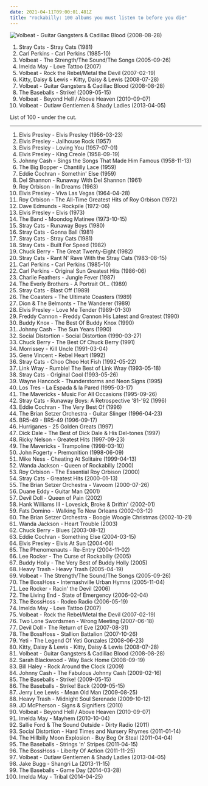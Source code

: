 ```yaml
---
date: 2021-04-11T09:00:01.481Z
title: "rockabilly: 100 albums you must listen to before you die"
---
```

![Volbeat - Guitar Gangsters &amp; Cadillac Blood (2008-08-28)](http://coverartarchive.org/release/657aa587-d2c8-45d5-a207-5894e39efbd9/3213898734-500.jpg "Volbeat - Guitar Gangsters & Cadillac Blood (2008-08-28)")
<ol class="albums">
<li data-cover="https://img.discogs.com/wSyQhOEOkeZrpWw3cZCB0vEAGEk=/fit-in/300x300/filters:strip_icc():format(jpeg):mode_rgb():quality(90)/discogs-images/R-2880902-1305451439.jpeg.jpg" data-tags="rockabilly" role="button">Stray Cats - Stray Cats (1981)</li>
<li data-cover="http://coverartarchive.org/release/4aa8444f-1fb8-4cb4-af63-f49287808017/2410144596-500.jpg" data-tags="rockabilly" role="button">Carl Perkins - Carl Perkins (1985-10)</li>
<li data-cover="https://img.discogs.com/i7XmleItyicPAsbWjJiLtdInoMc=/fit-in/500x436/filters:strip_icc():format(jpeg):mode_rgb():quality(90)/discogs-images/R-5097047-1384387947-5814.jpeg.jpg" data-tags="rockabilly, heavy metal, volbeat" role="button">Volbeat - The Strength/The Sound/The Songs (2005-09-26)</li>
<li data-cover="http://coverartarchive.org/release/dcdd08b7-5d2a-4f1e-8506-73edf93dcf25/7213204580-500.jpg" data-tags="rockabilly, female vocalists" role="button">Imelda May - Love Tattoo (2007)</li>
<li data-cover="http://coverartarchive.org/release/6865903e-1b14-45b1-bf4c-691ce3c2109c/3213873485-500.jpg" data-tags="heavy metal, metal, rockabilly" role="button">Volbeat - Rock the Rebel/Metal the Devil (2007-02-19)</li>
<li data-cover="http://coverartarchive.org/release/6972e801-09c8-4e16-a3ee-6084f6add45f/25924070770-500.jpg" data-tags="rockabilly" role="button">Kitty, Daisy & Lewis - Kitty, Daisy & Lewis (2008-07-28)</li>
<li data-cover="http://coverartarchive.org/release/657aa587-d2c8-45d5-a207-5894e39efbd9/3213898734-500.jpg" data-tags="heavy metal, rockabilly" role="button">Volbeat - Guitar Gangsters & Cadillac Blood (2008-08-28)</li>
<li data-cover="http://coverartarchive.org/release/1ee17f89-66f8-3ce2-8b11-68e088f988bd/6791775045-500.jpg" data-tags="rock" role="button">The Baseballs - Strike! (2009-05-15)</li>
<li data-cover="http://coverartarchive.org/release/3a63ea96-27bb-36a1-a18f-82b5e6d9c928/3799827743-500.jpg" data-tags="heavy metal" role="button">Volbeat - Beyond Hell / Above Heaven (2010-09-07)</li>
<li data-cover="http://coverartarchive.org/release/278a5cf6-fb7e-41b9-888e-99a39cd6e5e8/3703120238-500.jpg" data-tags="heavy metal" role="button">Volbeat - Outlaw Gentlemen & Shady Ladies (2013-04-05)</li>
</ol>
List of 100 - under the cut.
<!-- more -->

_________________

<ol class="albums">
<li data-cover="https://via.placeholder.com/450" data-tags="rock n roll, 50s" role="button">
Elvis Presley - Elvis Presley (1956-03-23)
</li>
<li data-cover="http://coverartarchive.org/release/d6be7b74-e68b-4dfb-b24b-624115979948/17105004517-500.jpg" data-tags="classic rock" role="button">
Elvis Presley - Jailhouse Rock (1957)
</li>
<li data-cover="http://coverartarchive.org/release/b07ee81a-3e84-446e-a22c-7c2141fd1f3d/9961514130-500.jpg" data-tags="rock n roll" role="button">
Elvis Presley - Loving You (1957-07-01)
</li>
<li data-cover="https://via.placeholder.com/450" data-tags="50s" role="button">
Elvis Presley - King Creole (1958-09-19)
</li>
<li data-cover="http://coverartarchive.org/release/1c95889c-4f78-4281-8a05-1b0f08670dcf/9184036196-500.jpg" data-tags="rockabilly, 50s, rock n roll, 1957 albums" role="button">
Johnny Cash - Sings the Songs That Made Him Famous (1958-11-13)
</li>
<li data-cover="https://img.discogs.com/YX_TQkYyBrY5vWYnPk0qXdcBvLI=/fit-in/600x609/filters:strip_icc():format(jpeg):mode_rgb():quality(90)/discogs-images/R-10689060-1601725389-5917.jpeg.jpg" data-tags="rockabilly" role="button">
The Big Bopper - Chantilly Lace (1959)
</li>
<li data-cover="https://img.discogs.com/IND-VIy5UFlyGgl8e4QD44t5kwU=/fit-in/600x579/filters:strip_icc():format(jpeg):mode_rgb():quality(90)/discogs-images/R-9462368-1480997976-5835.jpeg.jpg" data-tags="rockabilly, eddie cochran, ex-fan-des-sixties" role="button">
Eddie Cochran - Somethin' Else (1959)
</li>
<li data-cover="http://coverartarchive.org/release/a778a883-7174-4249-a089-27cc3634f869/5679266212-500.jpg" data-tags="rockabilly, 60s, rock n roll, the guardian list of 1000 albums to hear before you die, good times records 98" role="button">
Del Shannon - Runaway With Del Shannon (1961)
</li>
<li data-cover="http://coverartarchive.org/release/63538c42-9462-4146-8993-8d754c66cb15/23152862032-500.jpg" data-tags="pop, rockabilly, rock, 60s, singer-songwriter, oldies, male vocalists, nashville, tennessee, stereo, boudleaux bryant, july, mono, monument, orbison, remastered, legacy, classic records, london records, monument records, hendersonville, sony bmg music entertainment, reissued, fred foster, cbs special products, london recordings, ken robertson, 45rpm single, july 1963, multiple releases under same name, cbs records inc, monument record corporation, 200g, 200g vinyl, bernie grundman" role="button">
Roy Orbison - In Dreams (1963)
</li>
<li data-cover="http://coverartarchive.org/release/1697c288-fc02-4f69-adc0-a620ed877124/21286054887-500.jpg" data-tags="classic rock, rock n roll" role="button">
Elvis Presley - Viva Las Vegas (1964-04-28)
</li>
<li data-cover="http://coverartarchive.org/release/23b89c7e-e26e-3cfa-ab49-76fb5a63c17f/20896396142-500.jpg" data-tags="oldies" role="button">
Roy Orbison - The All-Time Greatest Hits of Roy Orbison (1972)
</li>
<li data-cover="https://img.discogs.com/-BmDlKuo5IFZTaCsWUJNeveOdss=/fit-in/600x596/filters:strip_icc():format(jpeg):mode_rgb():quality(90)/discogs-images/R-2119788-1597586449-5078.jpeg.jpg" data-tags="rockabilly" role="button">
Dave Edmunds - Rockpile (1972-06)
</li>
<li data-cover="https://via.placeholder.com/450" data-tags="50s" role="button">
Elvis Presley - Elvis (1973)
</li>
<li data-cover="https://img.discogs.com/NXv7fJFtT0PxjfeLR3FrKvarDoQ=/fit-in/600x608/filters:strip_icc():format(jpeg):mode_rgb():quality(90)/discogs-images/R-8123215-1455567890-9545.jpeg.jpg" data-tags="70s" role="button">
The Band - Moondog Matinee (1973-10-15)
</li>
<li data-cover="https://img.discogs.com/9opfTWuEqkFQnG1-Sb7gcJXQIAI=/fit-in/600x591/filters:strip_icc():format(jpeg):mode_rgb():quality(90)/discogs-images/R-5046114-1402939208-4507.jpeg.jpg" data-tags="rockabilly" role="button">
Stray Cats - Runaway Boys (1980)
</li>
<li data-cover="https://img.discogs.com/LLrSVsjbdBnPtQQhIvrtLQAeDm4=/fit-in/300x300/filters:strip_icc():format(jpeg):mode_rgb():quality(90)/discogs-images/R-2295498-1331433883.jpeg.jpg" data-tags="rockabilly" role="button">
Stray Cats - Gonna Ball (1981)
</li>
<li data-cover="https://img.discogs.com/wSyQhOEOkeZrpWw3cZCB0vEAGEk=/fit-in/300x300/filters:strip_icc():format(jpeg):mode_rgb():quality(90)/discogs-images/R-2880902-1305451439.jpeg.jpg" data-tags="rockabilly" role="button">
Stray Cats - Stray Cats (1981)
</li>
<li data-cover="https://img.discogs.com/7yXrvQIFcxJh5xh9YFHPRQpWT5U=/fit-in/463x480/filters:strip_icc():format(jpeg):mode_rgb():quality(90)/discogs-images/R-2946114-1308559730.jpeg.jpg" data-tags="rockabilly" role="button">
Stray Cats - Built For Speed (1982)
</li>
<li data-cover="http://coverartarchive.org/release/68f9ce3e-0cdd-4f2d-897f-d8208eee1fc2/8130414856-500.jpg" data-tags="rock and roll" role="button">
Chuck Berry - The Great Twenty-Eight (1982)
</li>
<li data-cover="https://img.discogs.com/iesf0irfUDD7x2wRGWwWjNvfFzY=/fit-in/600x600/filters:strip_icc():format(jpeg):mode_rgb():quality(90)/discogs-images/R-15730703-1596735763-5956.jpeg.jpg" data-tags="rockabilly" role="button">
Stray Cats - Rant N' Rave With the Stray Cats (1983-08-15)
</li>
<li data-cover="http://coverartarchive.org/release/4aa8444f-1fb8-4cb4-af63-f49287808017/2410144596-500.jpg" data-tags="rockabilly" role="button">
Carl Perkins - Carl Perkins (1985-10)
</li>
<li data-cover="http://coverartarchive.org/release/7825a9b2-3abf-425a-b5d3-3cadf803be8d/2384597591-500.jpg" data-tags="rockabilly, oldies, 50s, carl perkins" role="button">
Carl Perkins - Original Sun Greatest Hits (1986-06)
</li>
<li data-cover="http://coverartarchive.org/release/395a89e3-4f66-4202-b084-2d1837507d0f/4285812357-500.jpg" data-tags="rockabilly" role="button">
Charlie Feathers - Jungle Fever (1987)
</li>
<li data-cover="https://img.discogs.com/QZJGr2czWaL1-LxbFNpFRWouKSw=/fit-in/600x601/filters:strip_icc():format(jpeg):mode_rgb():quality(90)/discogs-images/R-7851007-1453341147-8013.jpeg.jpg" data-tags="oldies" role="button">
The Everly Brothers - A Portrait Of... (1989)
</li>
<li data-cover="http://coverartarchive.org/release/b913b191-f75b-4d1f-a292-8aa35f01277b/12785703136-500.jpg" data-tags="rockabilly" role="button">
Stray Cats - Blast Off (1989)
</li>
<li data-cover="http://coverartarchive.org/release/8cd18087-7c04-4e72-84db-eb5057b3ebaf/6804337899-500.jpg" data-tags="classic rock, 50s, mom and pop" role="button">
The Coasters - The Ultimate Coasters (1989)
</li>
<li data-cover="http://coverartarchive.org/release/2307b8f8-7bda-43ea-a56a-c7e59f4e9013/17926977926-500.jpg" data-tags="oldies, rock n roll" role="button">
Dion & The Belmonts - The Wanderer (1989)
</li>
<li data-cover="https://img.discogs.com/Z_Qxsnm4WKL5149rX-7AKvPUjKs=/fit-in/600x589/filters:strip_icc():format(jpeg):mode_rgb():quality(90)/discogs-images/R-1180639-1198824976.jpeg.jpg" data-tags="elvis presley" role="button">
Elvis Presley - Love Me Tender (1989-01-30)
</li>
<li data-cover="https://img.discogs.com/09wMa4TaQv4Foxu-k2tZgdb_03A=/fit-in/600x592/filters:strip_icc():format(jpeg):mode_rgb():quality(90)/discogs-images/R-3866795-1430659909-3431.jpeg.jpg" data-tags="rockabilly" role="button">
Freddy Cannon - Freddy Cannon His Latest and Greatest (1990)
</li>
<li data-cover="https://img.discogs.com/0NrAku2vVMmhuYgJp46rAQuE-6M=/fit-in/600x373/filters:strip_icc():format(jpeg):mode_rgb():quality(90)/discogs-images/R-14422655-1574218376-5376.jpeg.jpg" data-tags="rockabilly, rock n roll" role="button">
Buddy Knox - The Best Of Buddy Knox (1990)
</li>
<li data-cover="https://img.discogs.com/euPgMPOhkaUG4hkmQxHl-UUVdcI=/fit-in/455x455/filters:strip_icc():format(jpeg):mode_rgb():quality(90)/discogs-images/R-3528063-1333984291.jpeg.jpg" data-tags="country" role="button">
Johnny Cash - The Sun Years (1990)
</li>
<li data-cover="http://coverartarchive.org/release/c2dab6ed-1a4e-49a6-9abc-6be95c03dbda/4804372334-500.jpg" data-tags="punk, punk rock" role="button">
Social Distortion - Social Distortion (1990-03-27)
</li>
<li data-cover="http://coverartarchive.org/release/7d010922-9359-409a-b97b-b8532cd8bec7/3825656497-500.jpg" data-tags="rockabilly, blues, rock n roll" role="button">
Chuck Berry - The Best Of Chuck Berry (1991)
</li>
<li data-cover="https://img.discogs.com/f9ZcVkV1fG_PswuF0v1ICwCVSxw=/fit-in/600x600/filters:strip_icc():format(jpeg):mode_rgb():quality(90)/discogs-images/R-8957225-1472224566-1088.jpeg.jpg" data-tags="90s" role="button">
Morrissey - Kill Uncle (1991-03-04)
</li>
<li data-cover="http://coverartarchive.org/release/c24a1522-0d9b-4ffc-bbd5-d8c54d2ac5d3/25261801672-500.jpg" data-tags="rockabilly, 50s, rock n roll" role="button">
Gene Vincent - Rebel Heart (1992)
</li>
<li data-cover="http://coverartarchive.org/release/d2daf2a1-3c81-4d46-b2e4-5325d81bee81/12785878179-500.jpg" data-tags="rockabilly, 1990s" role="button">
Stray Cats - Choo Choo Hot Fish (1992-05-22)
</li>
<li data-cover="https://img.discogs.com/WN6E3HC5Wp5azfZFexBJe8hx9pI=/fit-in/551x866/filters:strip_icc():format(jpeg):mode_rgb():quality(90)/discogs-images/R-9370277-1479401969-7643.png.jpg" data-tags="classic rock, rockabilly" role="button">
Link Wray - Rumble! The Best of Link Wray (1993-05-18)
</li>
<li data-cover="http://coverartarchive.org/release/e36e6b15-808e-412d-909e-287e731c076c/5790059818-500.jpg" data-tags="rockabilly" role="button">
Stray Cats - Original Cool (1993-05-26)
</li>
<li data-cover="https://img.discogs.com/J7a_tmdOWptIE4pMPa0u1iFpgh8=/fit-in/600x605/filters:strip_icc():format(jpeg):mode_rgb():quality(90)/discogs-images/R-1675851-1559071451-9736.jpeg.jpg" data-tags="country, rockabilly, western swing" role="button">
Wayne Hancock - Thunderstorms and Neon Signs (1995)
</li>
<li data-cover="https://img.discogs.com/kLwwdL7g-KtySuIYVlNHiBCNU-o=/fit-in/600x600/filters:strip_icc():format(jpeg):mode_rgb():quality(90)/discogs-images/R-6094760-1411874073-9376.jpeg.jpg" data-tags="chile, rock chileno, rock en castellano" role="button">
Los Tres - La Espada & la Pared (1995-03-17)
</li>
<li data-cover="https://img.discogs.com/CXuJxxmHP1gJBTDEKS3CmP5n6Gw=/fit-in/600x610/filters:strip_icc():format(jpeg):mode_rgb():quality(90)/discogs-images/R-3306515-1465548510-3314.jpeg.jpg" data-tags="country" role="button">
The Mavericks - Music For All Occasions (1995-09-26)
</li>
<li data-cover="http://coverartarchive.org/release/95b0b1ea-9749-4cc3-a282-71d49bccb84c/2183978164-500.jpg" data-tags="rockabilly" role="button">
Stray Cats - Runaway Boys: A Retrospective '81-'92 (1996)
</li>
<li data-cover="http://coverartarchive.org/release/a33ff701-a57f-4a80-9854-941c90c85427/5115500588-500.jpg" data-tags="rockabilly" role="button">
Eddie Cochran - The Very Best Of (1996)
</li>
<li data-cover="http://coverartarchive.org/release/912cd97b-e951-4d44-9995-4868b456477a/6386198380-500.jpg" data-tags="swing" role="button">
The Brian Setzer Orchestra - Guitar Slinger (1996-04-23)
</li>
<li data-cover="https://via.placeholder.com/450" data-tags="rockabilly, honky tonk" role="button">
BR5-49 - BR5-49 (1996-09-17)
</li>
<li data-cover="https://via.placeholder.com/450" data-tags="rockabilly, finnish, rock and roll" role="button">
Hurriganes - 25 Golden Greats (1997)
</li>
<li data-cover="https://img.discogs.com/CDmrFOv2u2wj_rw_DHJiP9ZsPWs=/fit-in/600x606/filters:strip_icc():format(jpeg):mode_rgb():quality(90)/discogs-images/R-14653847-1579014090-4769.jpeg.jpg" data-tags="surf" role="button">
Dick Dale - The Best of Dick Dale & His Del-tones (1997)
</li>
<li data-cover="https://img.discogs.com/1kON9qBJt_IUB-ZvTRK4HhtEz1s=/fit-in/600x600/filters:strip_icc():format(jpeg):mode_rgb():quality(90)/discogs-images/R-3309270-1379622758-1761.jpeg.jpg" data-tags="rockabilly, rock n roll, ricky nelson" role="button">
Ricky Nelson - Greatest Hits (1997-09-23)
</li>
<li data-cover="https://img.discogs.com/BD0EsjEarKl2WeXuIehEYt-YXLQ=/fit-in/420x414/filters:strip_icc():format(jpeg):mode_rgb():quality(90)/discogs-images/R-9832640-1487032361-4969.jpeg.jpg" data-tags="country" role="button">
The Mavericks - Trampoline (1998-03-10)
</li>
<li data-cover="https://via.placeholder.com/450" data-tags="rockabilly, killforpeace" role="button">
John Fogerty - Premonition (1998-06-09)
</li>
<li data-cover="http://coverartarchive.org/release/647bdfce-8294-480a-b8fe-b331161e97de/3377211187-500.jpg" data-tags="rockabilly" role="button">
Mike Ness - Cheating At Solitaire (1999-04-13)
</li>
<li data-cover="http://coverartarchive.org/release/fd49582c-b449-4cf1-b178-b898f30de81a/22439039102-500.jpg" data-tags="rockabilly" role="button">
Wanda Jackson - Queen of Rockabilly (2000)
</li>
<li data-cover="https://img.discogs.com/iqnhdfUK_VFgNiQM25Pe2I8CDV4=/fit-in/600x596/filters:strip_icc():format(jpeg):mode_rgb():quality(90)/discogs-images/R-4715510-1373199970-7143.jpeg.jpg" data-tags="oldies, classic rock" role="button">
Roy Orbison - The Essential Roy Orbison (2000)
</li>
<li data-cover="http://coverartarchive.org/release/c31af88f-adae-4d42-bd81-7b5c513043a5/1727808836-500.jpg" data-tags="rockabilly" role="button">
Stray Cats - Greatest Hits (2000-01-13)
</li>
<li data-cover="http://coverartarchive.org/release/743f9428-5bb2-3f3b-a335-5e9e7d53d387/4810297797-500.jpg" data-tags="swing, rockabilly" role="button">
The Brian Setzer Orchestra - Vavoom (2000-07-26)
</li>
<li data-cover="https://img.discogs.com/SNmjbce6_drYmnF21w8IzfYICN0=/fit-in/400x355/filters:strip_icc():format(jpeg):mode_rgb():quality(90)/discogs-images/R-8314829-1459184560-8371.jpeg.jpg" data-tags="country, instrumental" role="button">
Duane Eddy - Guitar Man (2001)
</li>
<li data-cover="https://img.discogs.com/A-YU6qIvioDpHC-2CenEyTsEL5o=/fit-in/600x600/filters:strip_icc():format(jpeg):mode_rgb():quality(90)/discogs-images/R-2335128-1586507310-5021.jpeg.jpg" data-tags="rockabilly" role="button">
Devil Doll - Queen of Pain (2002)
</li>
<li data-cover="http://coverartarchive.org/release/be9d7ae0-6604-43cf-930c-3648a919f4fc/19929323550-500.jpg" data-tags="country" role="button">
Hank Williams III - Lovesick, Broke & Driftin' (2002-01)
</li>
<li data-cover="http://coverartarchive.org/release/b3c0782e-1e68-4c54-b620-9f1163e7bd3d/23738211370-500.jpg" data-tags="50s, rockabilly, rock n roll, rhythm blues" role="button">
Fats Domino - Walking To New Orleans (2002-03-12)
</li>
<li data-cover="https://via.placeholder.com/450" data-tags="christmas" role="button">
The Brian Setzer Orchestra - Boogie Woogie Christmas (2002-10-21)
</li>
<li data-cover="http://coverartarchive.org/release/6bfd7d63-d296-4390-9b92-5a94c197d908/22438166974-500.jpg" data-tags="rockabilly" role="button">
Wanda Jackson - Heart Trouble (2003)
</li>
<li data-cover="http://coverartarchive.org/release/693138d1-2d89-4cc4-bcb7-b6d84f37dd11/8001250502-500.jpg" data-tags="rockabilly, rock and roll, rhythm and blues, bluezzz, rockin party, c berry" role="button">
Chuck Berry - Blues (2003-08-12)
</li>
<li data-cover="https://img.discogs.com/IND-VIy5UFlyGgl8e4QD44t5kwU=/fit-in/600x579/filters:strip_icc():format(jpeg):mode_rgb():quality(90)/discogs-images/R-9462368-1480997976-5835.jpeg.jpg" data-tags="rockabilly, oldies, 50s" role="button">
Eddie Cochran - Something Else (2004-03-15)
</li>
<li data-cover="https://img.discogs.com/xS5JhW47KFd8ET2n7b1ziRMHbM4=/fit-in/600x600/filters:strip_icc():format(jpeg):mode_rgb():quality(90)/discogs-images/R-3453599-1492343912-3427.jpeg.jpg" data-tags="rockabilly, classic rock, elvis presley" role="button">
Elvis Presley - Elvis At Sun (2004-06)
</li>
<li data-cover="https://img.discogs.com/saxv6bj1otz9YiRwyq9El7CW8-A=/fit-in/257x254/filters:strip_icc():format(jpeg):mode_rgb():quality(90)/discogs-images/R-641797-1148142563.jpeg.jpg" data-tags="rockabilly" role="button">
The Phenomenauts - Re-Entry (2004-11-02)
</li>
<li data-cover="http://coverartarchive.org/release/104570a9-4590-4170-b6dc-b0bfd03d6edc/2376211710-500.jpg" data-tags="rockabilly" role="button">
Lee Rocker - The Curse of Rockabilly (2005)
</li>
<li data-cover="https://img.discogs.com/pz677plUUk-oBoGgdAXxatmMDqk=/fit-in/400x349/filters:strip_icc():format(jpeg):mode_rgb():quality(90)/discogs-images/R-2583330-1291647122.jpeg.jpg" data-tags="rock, rockabilly, buddy holly" role="button">
Buddy Holly - The Very Best of Buddy Holly (2005)
</li>
<li data-cover="http://coverartarchive.org/release/25036812-9907-4a46-a328-98a7a9dbbbd1/1810447719-500.jpg" data-tags="rockabilly, heavy, self-titled" role="button">
Heavy Trash - Heavy Trash (2005-04-19)
</li>
<li data-cover="https://img.discogs.com/i7XmleItyicPAsbWjJiLtdInoMc=/fit-in/500x436/filters:strip_icc():format(jpeg):mode_rgb():quality(90)/discogs-images/R-5097047-1384387947-5814.jpeg.jpg" data-tags="rockabilly, heavy metal, volbeat" role="button">
Volbeat - The Strength/The Sound/The Songs (2005-09-26)
</li>
<li data-cover="http://coverartarchive.org/release/5a6f42b2-1ed9-4c49-8857-b6068213cbda/7867562117-500.jpg" data-tags="country" role="button">
The BossHoss - Internashville Urban Hymns (2005-11-04)
</li>
<li data-cover="http://coverartarchive.org/release/bcd3f55e-c908-4a26-8eea-fa8f0a31aa61/2376264497-500.jpg" data-tags="rockabilly" role="button">
Lee Rocker - Racin' the Devil (2006)
</li>
<li data-cover="https://img.discogs.com/C9R5YENO0DoiAobO0d4-DbmA-Mc=/fit-in/500x494/filters:strip_icc():format(jpeg):mode_rgb():quality(90)/discogs-images/R-1145683-1277913339.jpeg.jpg" data-tags="rockabilly" role="button">
The Living End - State of Emergency (2006-02-04)
</li>
<li data-cover="http://coverartarchive.org/release/7e3422f7-8b33-4060-afd9-d4fa89637038/17055201595-500.jpg" data-tags="country" role="button">
The BossHoss - Rodeo Radio (2006-05-19)
</li>
<li data-cover="http://coverartarchive.org/release/dcdd08b7-5d2a-4f1e-8506-73edf93dcf25/7213204580-500.jpg" data-tags="rockabilly, female vocalists" role="button">
Imelda May - Love Tattoo (2007)
</li>
<li data-cover="http://coverartarchive.org/release/6865903e-1b14-45b1-bf4c-691ce3c2109c/3213873485-500.jpg" data-tags="heavy metal, metal, rockabilly" role="button">
Volbeat - Rock the Rebel/Metal the Devil (2007-02-19)
</li>
<li data-cover="https://img.discogs.com/ZkpOyQ6vi539KWalU5fx1KoV4xY=/fit-in/600x600/filters:strip_icc():format(jpeg):mode_rgb():quality(90)/discogs-images/R-975876-1465381682-8453.jpeg.jpg" data-tags="rockabilly, experimental, rock & roll, to discover, ls parhaat julkaisut 2007" role="button">
Two Lone Swordsmen - Wrong Meeting (2007-06-18)
</li>
<li data-cover="http://coverartarchive.org/release/72505547-b8a7-4076-86f6-9471bd19a58d/5929512075-500.jpg" data-tags="rockabilly, female vocals" role="button">
Devil Doll - The Return of Eve (2007-08-31)
</li>
<li data-cover="http://coverartarchive.org/release/2e17d243-b386-4ccd-8b32-2cf6d5614887/19996695675-500.jpg" data-tags="country" role="button">
The BossHoss - Stallion Battalion (2007-10-26)
</li>
<li data-cover="https://img.discogs.com/IeF4Ldy_I33L-cWXEE_nQ1bXxQA=/fit-in/500x500/filters:strip_icc():format(jpeg):mode_rgb():quality(90)/discogs-images/R-1820284-1362817205-3632.jpeg.jpg" data-tags="indie" role="button">
Yeti - The Legend Of Yeti Gonzales (2008-06-23)
</li>
<li data-cover="http://coverartarchive.org/release/6972e801-09c8-4e16-a3ee-6084f6add45f/25924070770-500.jpg" data-tags="rockabilly" role="button">
Kitty, Daisy & Lewis - Kitty, Daisy & Lewis (2008-07-28)
</li>
<li data-cover="http://coverartarchive.org/release/657aa587-d2c8-45d5-a207-5894e39efbd9/3213898734-500.jpg" data-tags="heavy metal, rockabilly" role="button">
Volbeat - Guitar Gangsters & Cadillac Blood (2008-08-28)
</li>
<li data-cover="http://coverartarchive.org/release/6568838a-da3f-4475-aeb7-df9ecb8b164a/3331254976-500.jpg" data-tags="rockabilly, country, folk, alt-country" role="button">
Sarah Blackwood - Way Back Home (2008-09-19)
</li>
<li data-cover="http://coverartarchive.org/release/4c14b2ee-72a0-4e39-af4a-d5bad7de4bb8/28054857149-500.jpg" data-tags="bill haley" role="button">
Bill Haley - Rock Around the Clock (2009)
</li>
<li data-cover="https://img.discogs.com/Bw2e8YVZLRzRR8Gvh1s04HLc1qw=/fit-in/600x596/filters:strip_icc():format(jpeg):mode_rgb():quality(90)/discogs-images/R-4025205-1421109959-2262.jpeg.jpg" data-tags="country" role="button">
Johnny Cash - The Fabulous Johnny Cash (2009-02-16)
</li>
<li data-cover="http://coverartarchive.org/release/1ee17f89-66f8-3ce2-8b11-68e088f988bd/6791775045-500.jpg" data-tags="rock" role="button">
The Baseballs - Strike! (2009-05-15)
</li>
<li data-cover="http://coverartarchive.org/release/1ee17f89-66f8-3ce2-8b11-68e088f988bd/6791775045-500.jpg" data-tags="rock n roll" role="button">
The Baseballs - Strike! Back (2009-05-15)
</li>
<li data-cover="http://coverartarchive.org/release/205f316f-33dc-4296-b8c5-c2d0aa20b83f/2568022947-500.jpg" data-tags="rockabilly, country, rock n roll, sympathy68, j l lewis" role="button">
Jerry Lee Lewis - Mean Old Man (2009-08-25)
</li>
<li data-cover="https://img.discogs.com/FalvorWu-KydnD0oHsqutsWGB08=/fit-in/600x535/filters:strip_icc():format(jpeg):mode_rgb():quality(90)/discogs-images/R-1968299-1594923731-9930.jpeg.jpg" data-tags="rockabilly, usa, blues, garage" role="button">
Heavy Trash - Midnight Soul Serenade (2009-10-12)
</li>
<li data-cover="https://img.discogs.com/dtb8lL6FrBIPNTQWrXQKDbt9bVg=/fit-in/412x369/filters:strip_icc():format(jpeg):mode_rgb():quality(90)/discogs-images/R-2848281-1303821841.jpeg.jpg" data-tags="rockabilly, usa, rock and roll, rhythm and blues, 2010s, debut album, 2010 albums, my best of 2010, j mc pherson" role="button">
JD McPherson - Signs & Signifiers (2010)
</li>
<li data-cover="http://coverartarchive.org/release/3a63ea96-27bb-36a1-a18f-82b5e6d9c928/3799827743-500.jpg" data-tags="heavy metal" role="button">
Volbeat - Beyond Hell / Above Heaven (2010-09-07)
</li>
<li data-cover="https://img.discogs.com/6jaUcM4NdDSze8LHI97ifHyLYyc=/fit-in/599x600/filters:strip_icc():format(jpeg):mode_rgb():quality(90)/discogs-images/R-2676978-1302866141.jpeg.jpg" data-tags="female vocalists, rock" role="button">
Imelda May - Mayhem (2010-10-04)
</li>
<li data-cover="https://img.discogs.com/Z1kh4wChjz-bRl0r9NGNTVs7lyM=/fit-in/500x500/filters:strip_icc():format(jpeg):mode_rgb():quality(90)/discogs-images/R-2942035-1308385461.jpeg.jpg" data-tags="rockabilly" role="button">
Sallie Ford & The Sound Outside - Dirty Radio (2011)
</li>
<li data-cover="http://coverartarchive.org/release/23e86ea3-1442-4e04-aaf2-8ff30e3f8347/4808024093-500.jpg" data-tags="punk rock, cowpunk, alternative rock, hardcore punk" role="button">
Social Distortion - Hard Times and Nursery Rhymes (2011-01-14)
</li>
<li data-cover="http://coverartarchive.org/release/1f9289f9-3d3a-4da4-8890-4f0e87139e94/7176358771-500.jpg" data-tags="rockabilly, 60s, female fronted, album que tengo" role="button">
The Hillbilly Moon Explosion - Buy Beg Or Steal (2011-04-04)
</li>
<li data-cover="http://coverartarchive.org/release/82dea955-304e-4289-8127-b097a2f31196/27965871446-500.jpg" data-tags="rockabilly, rock" role="button">
The Baseballs - Strings 'n' Stripes (2011-04-15)
</li>
<li data-cover="http://coverartarchive.org/release/3b9fb8a7-ed86-408e-b1ac-de261d607ce9/2976534137-500.jpg" data-tags="country trash punk rock" role="button">
The BossHoss - Liberty Of Action (2011-11-25)
</li>
<li data-cover="http://coverartarchive.org/release/278a5cf6-fb7e-41b9-888e-99a39cd6e5e8/3703120238-500.jpg" data-tags="heavy metal" role="button">
Volbeat - Outlaw Gentlemen & Shady Ladies (2013-04-05)
</li>
<li data-cover="http://coverartarchive.org/release/47537d12-9ace-4903-ae3a-0174e3965326/5701526726-500.jpg" data-tags="indie, indie rock, rock" role="button">
Jake Bugg - Shangri La (2013-11-15)
</li>
<li data-cover="http://coverartarchive.org/release/c5dd7296-414e-48f0-87af-8bd2aedcc52b/27973652197-500.jpg" data-tags="rockabilly" role="button">
The Baseballs - Game Day (2014-03-28)
</li>
<li data-cover="http://coverartarchive.org/release/1d7d0364-d6b9-4d0c-9971-3bd5db308b59/7116163556-500.jpg" data-tags="rockabilly, physically owned" role="button">
Imelda May - Tribal (2014-04-25)
</li>
</ol>